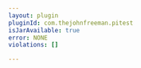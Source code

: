 ```yaml
---
layout: plugin
pluginId: com.thejohnfreeman.pitest
isJarAvailable: true
error: NONE
violations: []

---
```

